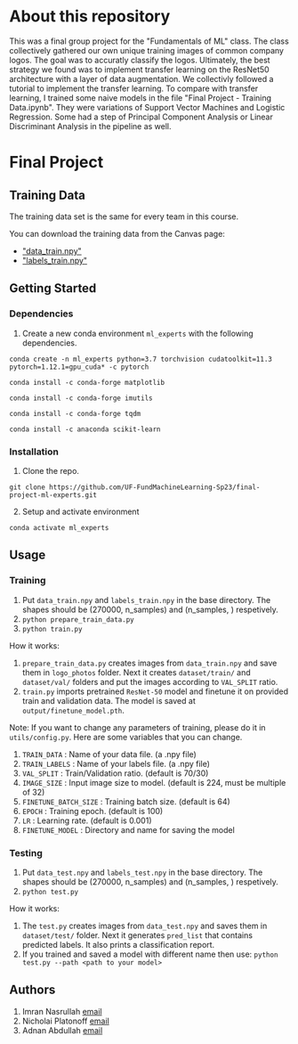 
# About this repository
This was a final group project for the "Fundamentals of ML" class. The class collectively gathered our own unique training images of common company logos. The goal was to accuratly classify the logos. Ultimately, the best strategy we found was to implement transfer learning on the ResNet50 architecture with a layer of data augmentation. We collectivly followed a tutorial to implement the transfer learning. To compare with transfer learning, I trained some naive models in the file "Final Project - Training Data.ipynb". They were variations of Support Vector Machines and Logistic Regression. Some had a step of Principal Component Analysis or Linear Discriminant Analysis in the pipeline as well. 

# Final Project

## Training Data

The training data set is the same for every team in this course.

You can download the training data from the Canvas page:

* ["data_train.npy"](https://ufl.instructure.com/files/76267874/download?download_frd=1)
* ["labels_train.npy"](https://ufl.instructure.com/files/76267876/download?download_frd=1)


## Getting Started

### Dependencies

1. Create a new conda environment `ml_experts` with the following dependencies.

`conda create -n ml_experts python=3.7 torchvision cudatoolkit=11.3 pytorch=1.12.1=gpu_cuda* -c pytorch`

`conda install -c conda-forge matplotlib`

`conda install -c conda-forge imutils`

`conda install -c conda-forge tqdm`

`conda install -c anaconda scikit-learn`

### Installation

1. Clone the repo.

`git clone https://github.com/UF-FundMachineLearning-Sp23/final-project-ml-experts.git`

2. Setup and activate environment

`conda activate ml_experts`

## Usage

### Training
1. Put `data_train.npy` and `labels_train.npy` in the base directory. The shapes should be (270000, n_samples) and (n_samples, ) respetively. 
2. `python prepare_train_data.py`
3. `python train.py`

How it works:
1. `prepare_train_data.py` creates images from `data_train.npy` and save them in `logo_photos` folder. Next it creates `dataset/train/` and `dataset/val/` folders and put the images according to `VAL_SPLIT` ratio.
2. `train.py` imports pretrained `ResNet-50` model and finetune it on provided train and validation data. The model is saved at `output/finetune_model.pth`.

Note: If you want to change any parameters of training, please do it in `utils/config.py`. Here are some variables that you can change.
1. `TRAIN_DATA` : Name of your data file. (a .npy file)
2. `TRAIN_LABELS` : Name of your labels file. (a .npy file)
3. `VAL_SPLIT` : Train/Validation ratio. (default is 70/30)
4. `IMAGE_SIZE` : Input image size to model. (default is 224, must be multiple of 32)
5. `FINETUNE_BATCH_SIZE` : Training batch size. (default is 64)
6. `EPOCH` : Training epoch. (default is 100)
7. `LR` : Learning rate. (default is 0.001)
8. `FINETUNE_MODEL` : Directory and name for saving the model

### Testing
1. Put `data_test.npy` and `labels_test.npy` in the base directory. The shapes should be (270000, n_samples) and (n_samples, ) respetively. 
2. `python test.py`

How it works:
1. The `test.py` creates images from `data_test.npy` and saves them in `dataset/test/` folder. Next it generates `pred_list` that contains predicted labels. It also prints a classification report.
2. If you trained and saved a model with different name then use: `python test.py --path <path to your model>`

## Authors
1. Imran Nasrullah [email](nasrullah.i@ufl.edu)
2. Nicholai Platonoff [email](nplatonoff@ufl.edu)
3. Adnan Abdullah [email](adnanabdullah@ufl.edu)
